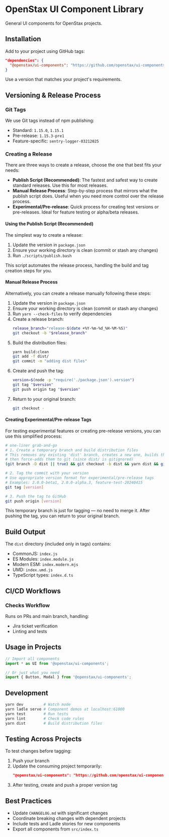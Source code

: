 # OpenStax UI Component Library

General UI components for OpenStax projects.

## Installation
Add to your project using GitHub tags:

```json
"dependencies": {
  "@openstax/ui-components": "https://github.com/openstax/ui-components#1.15.0"
}
```
Use a version that matches your project's requirements.

## Versioning & Release Process

### Git Tags
We use Git tags instead of npm publishing:
- Standard: `1.15.0`, `1.15.1`
- Pre-release: `1.15.3-pre1`
- Feature-specific: `sentry-logger-03212025`

### Creating a Release
There are three ways to create a release, choose the one that best fits your needs:
- **Publish Script (Recommended)**: The fastest and safest way to create standard releases. Use this for most releases.
- **Manual Release Process**: Step-by-step process that mirrors what the publish script does. Useful when you need more control over the release process.
- **Experimental/Pre-release**: Quick process for creating test versions or pre-releases. Ideal for feature testing or alpha/beta releases.

#### Using the Publish Script (Recommended)
The simplest way to create a release:

1. Update the version in `package.json`
2. Ensure your working directory is clean (commit or stash any changes)
3. Run `./scripts/publish.bash`

This script automates the release process, handling the build and tag creation steps for you.

#### Manual Release Process
Alternatively, you can create a release manually following these steps:

1. Update the version in `package.json`
2. Ensure your working directory is clean (commit or stash any changes)
3. Run `yarn --check-files` to verify dependencies
4. Create a release branch:
   ```bash
   release_branch="release-$(date +%Y-%m-%d_%H-%M-%S)"
   git checkout -b "$release_branch"
   ```
5. Build the distribution files:
   ```bash
   yarn build:clean
   git add -f dist/
   git commit -m "adding dist files"
   ```
6. Create and push the tag:
   ```bash
   version=$(node -p "require('./package.json').version")
   git tag "$version"
   git push origin tag "$version"
   ```
7. Return to your original branch:
   ```bash
   git checkout -
   ```

#### Creating Experimental/Pre-release Tags
For testing experimental features or creating pre-release versions, you can use this simplified process:

```bash
# one-liner grab-and-go
# 1. Create a temporary branch and build distribution files
# This removes any existing 'dist' branch, creates a new one, builds the files,
# then force-adds them to git (since dist/ is gitignored)
(git branch -D dist || true) && git checkout -b dist && yarn dist && git add -f dist && git commit -m 'dist'

# 2. Tag the commit with your version
# Use appropriate version format for experimental/pre-release tags
# Examples: 2.0.0-beta1, 2.0.0-alpha.3, feature-test-20240415
git tag [version]

# 3. Push the tag to GitHub
git push origin [version]
```

This temporary branch is just for tagging — no need to merge it. After pushing the tag, you can return to your original branch.

## Build Output

The `dist` directory (included only in tags) contains:
- CommonJS: `index.js`
- ES Modules: `index.module.js`
- Modern ESM: `index.modern.mjs` 
- UMD: `index.umd.js`
- TypeScript types: `index.d.ts`

## CI/CD Workflows

### Checks Workflow
Runs on PRs and main branch, handling:
- Jira ticket verification
- Linting and tests

## Usage in Projects

```typescript
// Import all components
import * as UI from '@openstax/ui-components';

// Or just what you need
import { Button, Modal } from '@openstax/ui-components';
```

## Development

```bash
yarn dev         # Watch mode
yarn ladle serve # Component demos at localhost:61000
yarn test        # Run tests
yarn lint        # Check code rules
yarn dist        # Build distribution files
```

## Testing Across Projects

To test changes before tagging:

1. Push your branch
2. Update the consuming project temporarily:
   ```json
   "@openstax/ui-components": "https://github.com/openstax/ui-components#your-branch"
   ```
3. After testing, create and push a proper version tag

## Best Practices

- Update `CHANGELOG.md` with significant changes
- Coordinate breaking changes with dependent projects
- Include tests and Ladle stories for new components
- Export all components from `src/index.ts`
